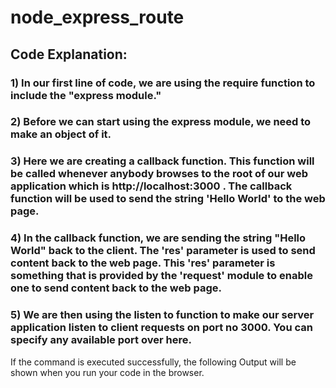 # node_express_route

## Code Explanation:

### 1) In our first line of code, we are using the require function to include the "express module."
### 2) Before we can start using the express module, we need to make an object of it.
### 3) Here we are creating a callback function. This function will be called whenever anybody browses to the root of our web application which is http://localhost:3000 . The callback function will be used to send the string 'Hello World' to the web page.
### 4) In the callback function, we are sending the string "Hello World" back to the client. The 'res' parameter is used to send content back to the web page. This 'res' parameter is something that is provided by the 'request' module to enable one to send content back to the web page.
### 5) We are then using the listen to function to make our server application listen to client requests on port no 3000. You can specify any available port over here.

If the command is executed successfully, the following Output will be shown when you run your code in the browser.
